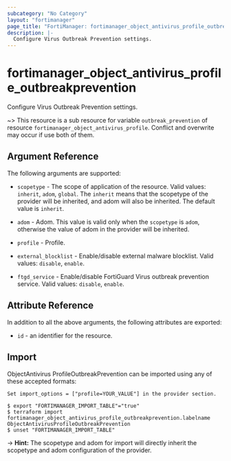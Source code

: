 ```yaml
---
subcategory: "No Category"
layout: "fortimanager"
page_title: "FortiManager: fortimanager_object_antivirus_profile_outbreakprevention"
description: |-
  Configure Virus Outbreak Prevention settings.
---
```


# fortimanager_object_antivirus_profile_outbreakprevention
Configure Virus Outbreak Prevention settings.

~> This resource is a sub resource for variable `outbreak_prevention` of resource `fortimanager_object_antivirus_profile`. Conflict and overwrite may occur if use both of them.



## Argument Reference


The following arguments are supported:

* `scopetype` - The scope of application of the resource. Valid values: `inherit`, `adom`, `global`. The `inherit` means that the scopetype of the provider will be inherited, and adom will also be inherited. The default value is `inherit`.
* `adom` - Adom. This value is valid only when the `scopetype` is `adom`, otherwise the value of adom in the provider will be inherited.
* `profile` - Profile.

* `external_blocklist` - Enable/disable external malware blocklist. Valid values: `disable`, `enable`.

* `ftgd_service` - Enable/disable FortiGuard Virus outbreak prevention service. Valid values: `disable`, `enable`.



## Attribute Reference

In addition to all the above arguments, the following attributes are exported:
* `id` - an identifier for the resource.

## Import

ObjectAntivirus ProfileOutbreakPrevention can be imported using any of these accepted formats:
```
Set import_options = ["profile=YOUR_VALUE"] in the provider section.

$ export "FORTIMANAGER_IMPORT_TABLE"="true"
$ terraform import fortimanager_object_antivirus_profile_outbreakprevention.labelname ObjectAntivirusProfileOutbreakPrevention
$ unset "FORTIMANAGER_IMPORT_TABLE"
```
-> **Hint:** The scopetype and adom for import will directly inherit the scopetype and adom configuration of the provider.
